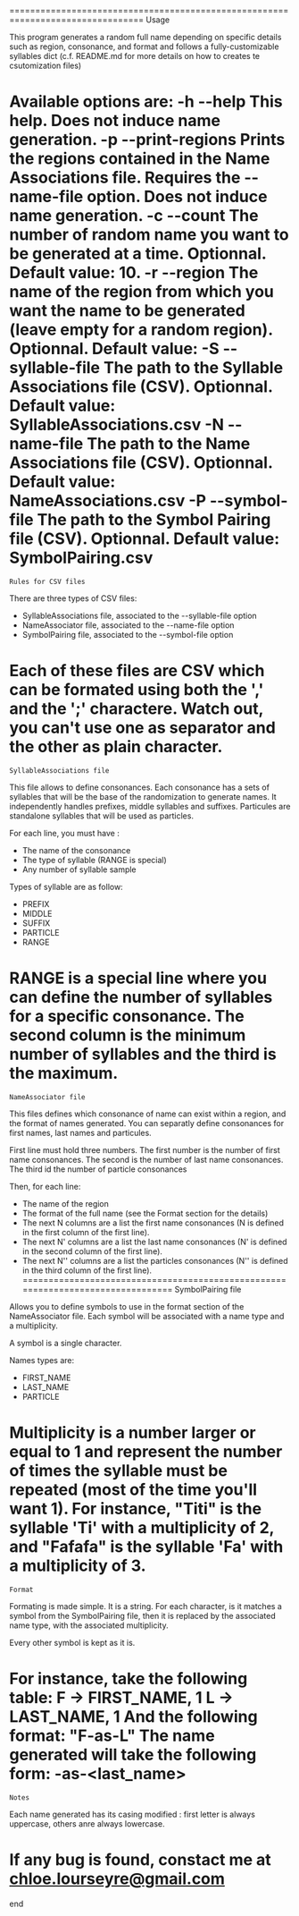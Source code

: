 ================================================================================
    Usage

This program generates a random full name depending on specific details such as
region, consonance, and format and follows a fully-customizable syllables dict
(c.f. README.md for more details on how to creates te csutomization files)

Available options are:
-h --help             This help. Does not induce name generation.
-p --print-regions    Prints the regions contained in the Name Associations
                      file. Requires the --name-file option. Does not induce
                      name generation.
-c --count            The number of random name you want to be generated at
                      a time. Optionnal. Default value: 10.
-r --region           The name of the region from which you want the name to
                      be generated (leave empty for a random region).
                      Optionnal. Default value: <empty>
-S --syllable-file    The path to the Syllable Associations file (CSV).
                      Optionnal. Default value: SyllableAssociations.csv
-N --name-file        The path to the Name Associations file (CSV).
                      Optionnal. Default value: NameAssociations.csv
-P --symbol-file      The path to the Symbol Pairing file (CSV). Optionnal.
                      Default value: SymbolPairing.csv
================================================================================
    Rules for CSV files

There are three types of CSV files:
- SyllableAssociations file, associated to the --syllable-file option
- NameAssociator file, associated to the --name-file option
- SymbolPairing file, associated to the --symbol-file option

Each of these files are CSV which can be formated using both the ',' and the ';'
charactere. Watch out, you can't use one as separator and the other as plain
character.
================================================================================
    SyllableAssociations file

This file allows to define consonances. Each consonance has a sets of syllables
that will be the base of the randomization to generate names.
It independently handles prefixes, middle syllables and suffixes.
Particules are standalone syllables that will be used as particles.

For each line, you must have :
- The name of the consonance
- The type of syllable (RANGE is special)
- Any number of syllable sample

Types of syllable are as follow:
- PREFIX
- MIDDLE
- SUFFIX
- PARTICLE
- RANGE

RANGE is a special line where you can define the number of syllables for a
specific consonance. The second column is the minimum number of syllables and
the third is the maximum.
================================================================================
    NameAssociator file

This files defines which consonance of name can exist within a region, and the
format of names generated. You can separatly define consonances for first names,
last names and particules.

First line must hold three numbers.
The first number is the number of first name consonances. The second is the
number of last name consonances. The third id the number of particle consonances

Then, for each line:
- The name of the region
- The format of the full name (see the Format section for the details)
- The next N columns are a list the first name consonances (N is defined in the
first column of the first line).
- The next N' columns are a list the last name consonances (N' is defined in the
second column of the first line).
- The next N'' columns are a list the particles consonances (N'' is defined in
the third column of the first line).
================================================================================
    SymbolPairing file

Allows you to define symbols to use in the format section of the NameAssociator
file. Each symbol will be associated with a name type and a multiplicity.

A symbol is a single character.

Names types are:
- FIRST_NAME
- LAST_NAME
- PARTICLE

Multiplicity is a number larger or equal to 1 and represent the number of times
the syllable must be repeated (most of the time you'll want 1).
For instance, "Titi" is the syllable 'Ti' with a multiplicity of 2, and "Fafafa"
is the syllable 'Fa' with a multiplicity of 3.
================================================================================
    Format

Formating is made simple. It is a string. For each character, is it matches a
symbol from the SymbolPairing file, then it is replaced by the associated name
type, with the associated multiplicity.

Every other symbol is kept as it is.

For instance, take the following table:
F -> FIRST_NAME, 1
L -> LAST_NAME, 1
And the following format:
"F-as-L"
The name generated will take the following form:
<first name>-as-<last_name>
================================================================================
    Notes

Each name generated has its casing modified : first letter is always uppercase,
others anre always lowercase.

If any bug is found, constact me at chloe.lourseyre@gmail.com
================================================================================
end
